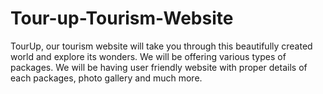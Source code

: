 # Tour-up-Tourism-Website
TourUp, our tourism website will take you through this beautifully created world and explore its wonders. We will be offering various types of packages. We will be having user friendly website with proper details of each packages, photo gallery and much more.

